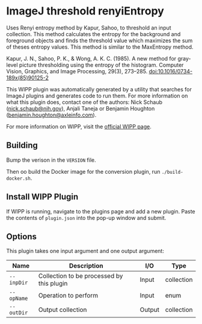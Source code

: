 # ImageJ threshold renyiEntropy

Uses Renyi entropy method by Kapur, Sahoo, to threshold an input collection. 
This method calculates the entropy for the background and foreground objects and 
finds the threshold value which maximizes the sum of theses entropy values. This 
method is similar to the MaxEntropy method.

Kapur, J. N., Sahoo, P. K., & Wong, A. K. C. (1985). A new method for gray-level 
picture thresholding using the entropy of the histogram. Computer Vision, 
Graphics, and Image Processing, 29(3), 273–285. 
[doi:10.1016/0734-189x(85)90125-2](https://doi.org/10.1016/0734-189x(85)90125-2)

This WIPP plugin was automatically generated by a utility that searches for
ImageJ plugins and generates code to run them. For more information on what this
plugin does, contact one of the authors: Nick Schaub (nick.schaub@nih.gov), 
Anjali Taneja or Benjamin Houghton (benjamin.houghton@axleinfo.com).

For more information on WIPP, visit the [official WIPP page](https://isg.nist.gov/deepzoomweb/software/wipp).

## Building

Bump the verison in the `VERSION` file.

Then oo build the Docker image for the conversion plugin, run
`./build-docker.sh`.

## Install WIPP Plugin

If WIPP is running, navigate to the plugins page and add a new plugin.
Paste the contents of `plugin.json` into the pop-up window and submit.

## Options

This plugin takes one input argument and one output argument:

| Name          | Description             | I/O    | Type   |
|---------------|-------------------------|--------|--------|
| `--inpDir` | Collection to be processed by this plugin | Input | collection |
| `--opName` | Operation to perform | Input | enum |
| `--outDir` | Output collection | Output | collection |

